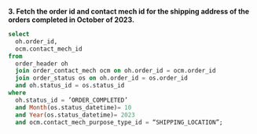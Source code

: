 **3. Fetch the order id and contact mech id for the shipping address of the orders completed in October of 2023.**<br>

```sql
select 
  oh.order_id, 
  ocm.contact_mech_id 
from 
  order_header oh 
  join order_contact_mech ocm on oh.order_id = ocm.order_id 
  join order_status os on oh.order_id = os.order_id 
  and oh.status_id = os.status_id 
where 
  oh.status_id = ’ORDER_COMPLETED’ 
  and Month(os.status_datetime)= 10 
  and Year(os.status_datetime)= 2023 
  and ocm.contact_mech_purpose_type_id = “SHIPPING_LOCATION”;

```
